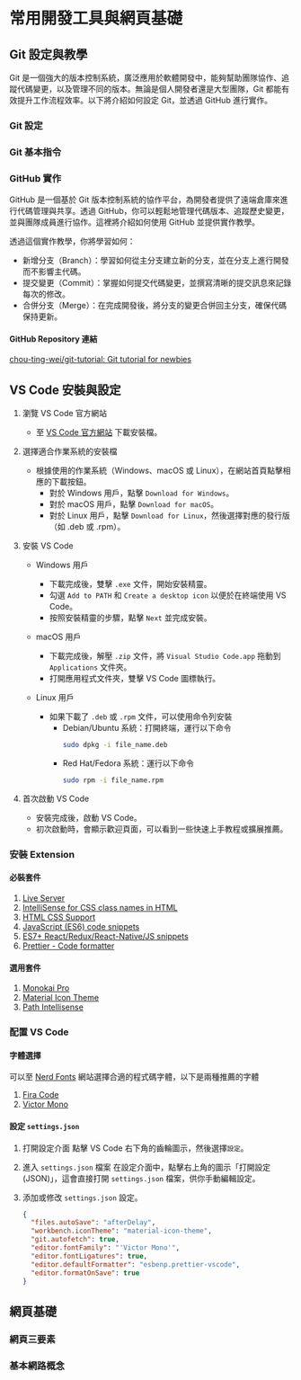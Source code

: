 # 常用開發工具與網頁基礎

## Git 設定與教學

Git 是一個強大的版本控制系統，廣泛應用於軟體開發中，能夠幫助團隊協作、追蹤代碼變更，以及管理不同的版本。無論是個人開發者還是大型團隊，Git 都能有效提升工作流程效率。以下將介紹如何設定 Git，並透過 GitHub 進行實作。

### Git 設定

<!-- TODO -->

### Git 基本指令

<!-- TODO -->

### GitHub 實作

GitHub 是一個基於 Git 版本控制系統的協作平台，為開發者提供了遠端倉庫來進行代碼管理與共享。透過 GitHub，你可以輕鬆地管理代碼版本、追蹤歷史變更，並與團隊成員進行協作。這裡將介紹如何使用 GitHub 並提供實作教學。

透過這個實作教學，你將學習如何：

- 新增分支（Branch）：學習如何從主分支建立新的分支，並在分支上進行開發而不影響主代碼。
- 提交變更（Commit）：掌握如何提交代碼變更，並撰寫清晰的提交訊息來記錄每次的修改。
- 合併分支（Merge）：在完成開發後，將分支的變更合併回主分支，確保代碼保持更新。

#### GitHub Repository 連結

[chou-ting-wei/git-tutorial: Git tutorial for newbies](https://github.com/chou-ting-wei/git-tutorial)

## VS Code 安裝與設定

1. 瀏覽 VS Code 官方網站

   - 至 [VS Code 官方網站](https://code.visualstudio.com/) 下載安裝檔。

2. 選擇適合作業系統的安裝檔

   - 根據使用的作業系統（Windows、macOS 或 Linux），在網站首頁點擊相應的下載按鈕。
     - 對於 Windows 用戶，點擊 `Download for Windows`。
     - 對於 macOS 用戶，點擊 `Download for macOS`。
     - 對於 Linux 用戶，點擊 `Download for Linux`，然後選擇對應的發行版（如 .deb 或 .rpm）。

3. 安裝 VS Code

   - Windows 用戶

     - 下載完成後，雙擊 `.exe` 文件，開始安裝精靈。
     - 勾選 `Add to PATH` 和 `Create a desktop icon` 以便於在終端使用 VS Code。
     - 按照安裝精靈的步驟，點擊 `Next` 並完成安裝。

   - macOS 用戶

     - 下載完成後，解壓 `.zip` 文件，將 `Visual Studio Code.app` 拖動到 `Applications` 文件夾。
     - 打開應用程式文件夾，雙擊 VS Code 圖標執行。

   - Linux 用戶
     - 如果下載了 `.deb` 或 `.rpm` 文件，可以使用命令列安裝
       - Debian/Ubuntu 系統：打開終端，運行以下命令
         ```bash
         sudo dpkg -i file_name.deb
         ```
       - Red Hat/Fedora 系統：運行以下命令
         ```bash
         sudo rpm -i file_name.rpm
         ```

4. 首次啟動 VS Code
   - 安裝完成後，啟動 VS Code。
   - 初次啟動時，會顯示歡迎頁面，可以看到一些快速上手教程或擴展推薦。

### 安裝 Extension

#### 必裝套件

1. [Live Server](https://marketplace.visualstudio.com/items?itemName=ritwickdey.LiveServer)
2. [IntelliSense for CSS class names in HTML](https://marketplace.visualstudio.com/items?itemName=Zignd.html-css-class-completion)
3. [HTML CSS Support](https://marketplace.visualstudio.com/items?itemName=ecmel.vscode-html-css)
4. [JavaScript (ES6) code snippets](https://marketplace.visualstudio.com/items?itemName=xabikos.JavaScriptSnippets)
5. [ES7+ React/Redux/React-Native/JS snippets](https://marketplace.visualstudio.com/items?itemName=dsznajder.es7-react-js-snippets)
6. [Prettier - Code formatter](https://marketplace.visualstudio.com/items?itemName=esbenp.prettier-vscode)

#### 選用套件

1. [Monokai Pro](https://marketplace.visualstudio.com/items?itemName=monokai.theme-monokai-pro-vscode)
2. [Material Icon Theme](https://marketplace.visualstudio.com/items?itemName=PKief.material-icon-theme)
3. [Path Intellisense](https://marketplace.visualstudio.com/items?itemName=christian-kohler.path-intellisense)

### 配置 VS Code

#### 字體選擇

可以至 [Nerd Fonts](https://www.nerdfonts.com/font-downloads) 網站選擇合適的程式碼字體，以下是兩種推薦的字體

1. [Fira Code](https://github.com/tonsky/FiraCode)
2. [Victor Mono](https://rubjo.github.io/victor-mono/)

#### 設定 `settings.json`

1. 打開設定介面
   點擊 VS Code 右下角的齒輪圖示，然後選擇`設定`。

2. 進入 `settings.json` 檔案
   在設定介面中，點擊右上角的圖示「打開設定 (JSON)」，這會直接打開 `settings.json` 檔案，供你手動編輯設定。

3. 添加或修改 `settings.json` 設定。
   ```json
   {
     "files.autoSave": "afterDelay",
     "workbench.iconTheme": "material-icon-theme",
     "git.autofetch": true,
     "editor.fontFamily": "'Victor Mono'",
     "editor.fontLigatures": true,
     "editor.defaultFormatter": "esbenp.prettier-vscode",
     "editor.formatOnSave": true
   }
   ```

## 網頁基礎

### 網頁三要素

### 基本網路概念
